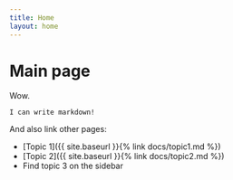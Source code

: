 ```yaml
---
title: Home
layout: home
---
```


# Main page

Wow.

```
I can write markdown!
```

And also link other pages:
- [Topic 1]({{ site.baseurl }}{% link docs/topic1.md %})
- [Topic 2]({{ site.baseurl }}{% link docs/topic2.md %})
- Find topic 3 on the sidebar
